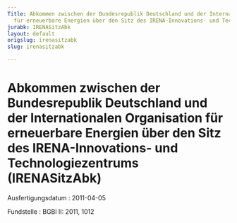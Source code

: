 ```yaml
---
Title: Abkommen zwischen der Bundesrepublik Deutschland und der Internationalen Organisation
  für erneuerbare Energien über den Sitz des IRENA-Innovations- und Technologiezentrums
jurabk: IRENASitzAbk
layout: default
origslug: irenasitzabk
slug: irenasitzabk

---
```


# Abkommen zwischen der Bundesrepublik Deutschland und der Internationalen Organisation für erneuerbare Energien über den Sitz des IRENA-Innovations- und Technologiezentrums (IRENASitzAbk)

Ausfertigungsdatum
:   2011-04-05

Fundstelle
:   BGBl II: 2011, 1012

